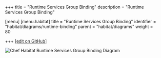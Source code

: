 +++
title = "Runtime Services Group Binding"
description = "Runtime Services Group Binding"

[menu]
  [menu.habitat]
    title = "Runtime Services Group Binding"
    identifier = "habitat/diagrams/runtime-binding"
    parent = "habitat/diagrams"
    weight = 80

+++
[\[edit on GitHub\]](https://github.com/habitat-sh/habitat/blob/main/components/docs-chef-io/content/habitat/runtime_binding.md)

![Chef Habitat Runtime Services Group Binding Diagram](/images/habitat/habitat-runtime-service-group-binding.png)
